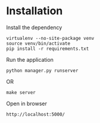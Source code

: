 # Installation

Install the dependency

    virtualenv --no-site-package venv
    source venv/bin/activate
    pip install -r requirements.txt

Run the application

    python manager.py runserver
    
OR

    make server

Open in browser

    http://localhost:5000/